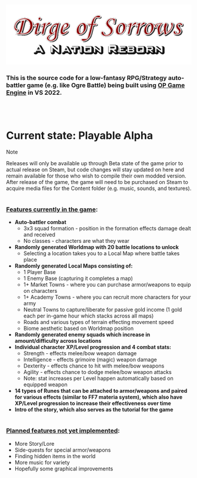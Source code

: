 ![](/Assets/Title_Banner_Clear.png)
### This is the source code for a low-fantasy RPG/Strategy auto-battler game (e.g. like Ogre Battle) being built using [OP Game Engine](https://github.com/Oblivionburn/OP_Engine) in VS 2022.
<br><br>
# Current state: Playable Alpha
>[!NOTE]
>Releases will only be available up through Beta state of the game prior to actual release on Steam, but code changes will stay updated on here and remain available for those who wish to compile their own modded version. After release of the game, the game will need to be purchased on Steam to acquire media files for the Content folder (e.g. music, sounds, and textures).
#
### <ins>Features currently in the game</ins>:
- **Auto-battler combat**
  - 3x3 squad formation - position in the formation effects damage dealt and received
  - No classes - characters are what they wear
- **Randomly generated Worldmap with 20 battle locations to unlock**
  - Selecting a location takes you to a Local Map where battle takes place
- **Randomly generated Local Maps consisting of:**
  - 1 Player Base
  - 1 Enemy Base (capturing it completes a map)
  - 1+ Market Towns - where you can purchase armor/weapons to equip on characters
  - 1+ Academy Towns - where you can recruit more characters for your army
  - Neutral Towns to capture/liberate for passive gold income (1 gold each per in-game hour which stacks across all maps)
  - Roads and various types of terrain effecting movement speed
  - Biome aesthetic based on Worldmap position
- **Randomly generated enemy squads which increase in amount/difficulty across locations**
- **Individual character XP/Level progression and 4 combat stats:**
  - Strength - effects melee/bow weapon damage
  - Intelligence - effects grimoire (magic) weapon damage
  - Dexterity - effects chance to hit with melee/bow weapons
  - Agility - effects chance to dodge melee/bow weapon attacks
  - Note: stat increases per Level happen automatically based on equipped weapon
- **14 types of Runes that can be attached to armor/weapons and paired for various effects (similar to FF7 materia system), which also have XP/Level progression to increase their effectiveness over time**
- **Intro of the story, which also serves as the tutorial for the game**
#
### <ins>Planned features not yet implemented</ins>:
- More Story/Lore
- Side-quests for special armor/weapons
- Finding hidden items in the world
- More music for variety
- Hopefully some graphical improvements
